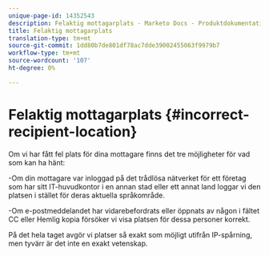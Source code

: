 ```yaml
---
unique-page-id: 14352543
description: Felaktig mottagarplats - Marketo Docs - Produktdokumentation
title: Felaktig mottagarplats
translation-type: tm+mt
source-git-commit: 1dd80b7de801df78ac7dde39002455063f9979b7
workflow-type: tm+mt
source-wordcount: '107'
ht-degree: 0%

---
```



# Felaktig mottagarplats {#incorrect-recipient-location}

Om vi har fått fel plats för dina mottagare finns det tre möjligheter för vad som kan ha hänt:

-Om din mottagare var inloggad på det trådlösa nätverket för ett företag som har sitt IT-huvudkontor i en annan stad eller ett annat land loggar vi den platsen i stället för deras aktuella språkområde.

-Om e-postmeddelandet har vidarebefordrats eller öppnats av någon i fältet CC eller Hemlig kopia försöker vi visa platsen för dessa personer korrekt.

På det hela taget avgör vi platser så exakt som möjligt utifrån IP-spårning, men tyvärr är det inte en exakt vetenskap.
